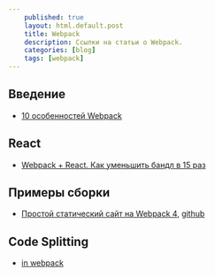 ```yaml
---
    published: true
    layout: html.default.post
    title: Webpack
    description: Ссылки на статьи о Webpack.
    categories: [blog]
    tags: [webpack]
---
```


## Введение
*   [10 особенностей Webpack](https://habrahabr.ru/company/plarium/blog/309230/)

## React
*   [Webpack + React. Как уменьшить бандл в 15 раз](https://habrahabr.ru/post/308926/)


## Примеры сборки
*   [Простой статический сайт на Webpack 4](https://habrahabr.ru/post/350886/),
    [github](https://github.com/Harrix/static-site-webpack-habrahabr)

## Code Splitting
*   [<link rel=”prefetch/preload”> in webpack](https://medium.com/webpack/link-rel-prefetch-preload-in-webpack-51a52358f84c)